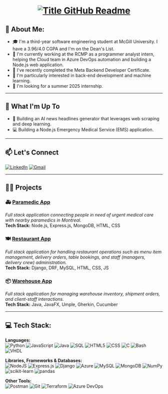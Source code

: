 <!-- <h1 align="center">Hi 👋 I'm Marc Abou Abdallah</h1> -->
<h1 align="center">
  <a href="https://git.io/typing-svg" target="_blank">
    <img src="https://readme-typing-svg.herokuapp.com?font=Inter&weight=800&size=35&duration=1500&pause=200&multiline=true&width=650&height=140&lines=%24+whoami;Marc+Abou+Abdallah" alt="Title GitHub Readme" />
  </a>
</h1>


## 💫 About Me:
- 🎓 I'm a third-year software engineering student at McGill University. I have a 3.96/4.0 CGPA and I'm on the Dean's List.
- 💼 I'm currently working at the RCMP as a programmer analyst intern, helping the Cloud team in Azure DevOps automation and building a Node.js web application.
- 🎯 I've recently completed the Meta Backend Developer Certificate.
- 👀 I'm particularly interested in back-end development and machine learning.
- 🔎 I'm looking for a summer 2025 internship.
 
---

## 🚀 What I'm Up To
- 🤖 Building an AI news headlines generator that leverages web scraping and deep learning.
- 💻 Building a Node.js Emergency Medical Service (EMS) application.
 
---

## 📫 Let's Connect
[![LinkedIn](https://img.shields.io/badge/LinkedIn-0077B5?style=for-the-badge&logo=linkedin&logoColor=white)](https://www.linkedin.com/in/marcabouabdallah/)
[![Gmail](https://img.shields.io/badge/Gmail-D14836?style=for-the-badge&logo=gmail&logoColor=white)](mailto:marc.abouabd@gmail.com)

---

## 🧑‍💻 Projects

### 🚑 [**Paramedic App**](https://github.com/MarcAbouAbdallah/Node.js-Paramedic-App)
*Full stack application connecting people in need of urgent medical care with nearby paramedics in Montreal.*  
**Tech Stack:** Node.js, Express.js, MongoDB, HTML, CSS


### 🍽️ [**Restaurant App**](https://github.com/MarcAbouAbdallah/Django-Restaurant-App)
*Full stack application for handling restaurant operations such as menu item management, delivery orders, table bookings, and staff (managers, delivery crew) administration.*  
**Tech Stack:** Django, DRF, MySQL, HTML, CSS, JS


### 📦 [**Warehouse App**](https://github.com/MarcAbouAbdallah/Java-Warehouse-App)
*Full stack application for managing warehouse inventory, shipment orders, and client-staff interactions.*  
**Tech Stack:** Java, JavaFX, Umple, Gherkin, Cucumber

---

## 💻 Tech Stack:
**Languages:**  
![Python](https://img.shields.io/badge/python-%233776AB.svg?style=for-the-badge&logo=python&logoColor=white) 
![JavaScript](https://img.shields.io/badge/javascript-%23323330.svg?style=for-the-badge&logo=javascript&logoColor=%23F7DF1E) 
![Java](https://img.shields.io/badge/java-%23ED8B00.svg?style=for-the-badge&logo=java&logoColor=white) 
![SQL](https://img.shields.io/badge/sql-%2307405e.svg?style=for-the-badge&logo=postgresql&logoColor=white) 
![HTML5](https://img.shields.io/badge/html5-%23E34F26.svg?style=for-the-badge&logo=html5&logoColor=white) 
![CSS](https://img.shields.io/badge/css-%231572B6.svg?style=for-the-badge&logo=css3&logoColor=white) 
![C](https://img.shields.io/badge/C-00599C?style=for-the-badge&logo=c&logoColor=white) 
![Bash](https://img.shields.io/badge/Bash-%234EAA25.svg?style=for-the-badge&logo=gnubash&logoColor=white) 
![VHDL](https://img.shields.io/badge/VHDL-%234C709D.svg?style=for-the-badge&logo=V&logoColor=white)

**Libraries, Frameworks & Databases:**  
![NodeJS](https://img.shields.io/badge/node.js-6DA55F?style=for-the-badge&logo=node.js&logoColor=white) 
![Express.js](https://img.shields.io/badge/Express%20js-000000?style=for-the-badge&logo=express&logoColor=white)
![Django](https://img.shields.io/badge/Django-%23092E20.svg?style=for-the-badge&logo=django&logoColor=white)
![Azure](https://img.shields.io/badge/Microsoft_Azure-0078D4?style=for-the-badge&logo=microsoft-azure&logoColor=white) 
![MySQL](https://img.shields.io/badge/MySQL-%234479A1.svg?style=for-the-badge&logo=mysql&logoColor=white) 
![MongoDB](https://img.shields.io/badge/mongodb-%2347A248.svg?style=for-the-badge&logo=mongodb&logoColor=white) 
![NumPy](https://img.shields.io/badge/Numpy-%23013243.svg?style=for-the-badge&logo=numpy&logoColor=white) 
![scikit-learn](https://img.shields.io/badge/scikit-learn-%23F7931E.svg?style=for-the-badge&logo=scikit-learn&logoColor=white) 
![pandas](https://img.shields.io/badge/pandas-%23150458.svg?style=for-the-badge&logo=pandas&logoColor=white)

**Other Tools:**  
![Postman](https://img.shields.io/badge/Postman-FF6C37?style=for-the-badge&logo=postman&logoColor=white) 
![Git](https://img.shields.io/badge/git-%23F05033.svg?style=for-the-badge&logo=git&logoColor=white) 
![Terraform](https://img.shields.io/badge/Terraform-7B42BC?style=for-the-badge&logo=terraform&logoColor=white) 
![Azure DevOps](https://img.shields.io/badge/Azure_DevOps-0078D7?style=for-the-badge&logo=azure-devops&logoColor=white)


<!--
**MarcAbouAbdallah/MarcAbouAbdallah** is a ✨ _special_ ✨ repository because its `README.md` (this file) appears on your GitHub profile.

Here are some ideas to get you started:

- 🔭 I’m currently working on ...
- 🌱 I’m currently learning ...
- 👯 I’m looking to collaborate on ...
- 🤔 I’m looking for help with ...
- 💬 Ask me about ...
- 📫 How to reach me: ...
- 😄 Pronouns: ...
- ⚡ Fun fact: ...
-->
